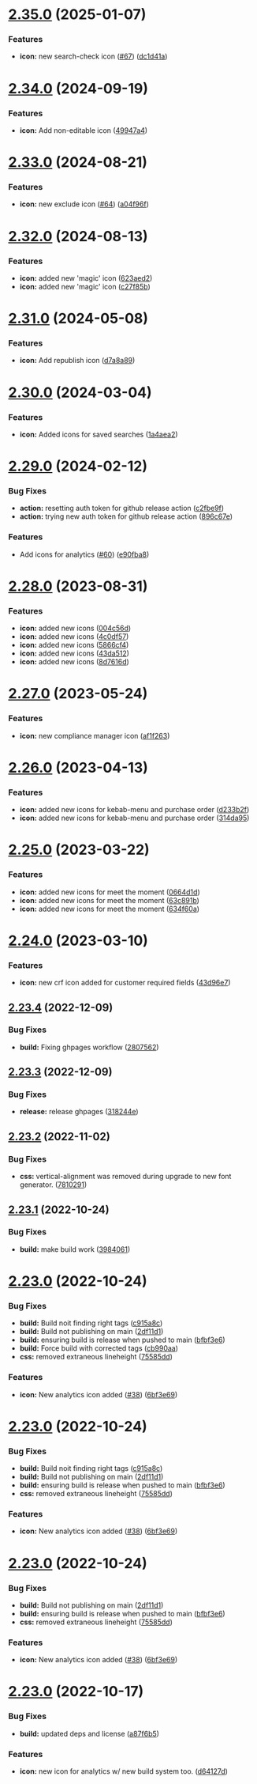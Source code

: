 # [2.35.0](https://github.com/bullhorn/bullhorn-icons/compare/v2.34.0...v2.35.0) (2025-01-07)


### Features

* **icon:** new search-check icon ([#67](https://github.com/bullhorn/bullhorn-icons/issues/67)) ([dc1d41a](https://github.com/bullhorn/bullhorn-icons/commit/dc1d41a0a7377791fcdea7f13e36d7ddcfa83b4b))

# [2.34.0](https://github.com/bullhorn/bullhorn-icons/compare/v2.33.0...v2.34.0) (2024-09-19)


### Features

* **icon:** Add non-editable icon ([49947a4](https://github.com/bullhorn/bullhorn-icons/commit/49947a45485957ebb39a7b1e2fd6fc263191f0f8))

# [2.33.0](https://github.com/bullhorn/bullhorn-icons/compare/v2.32.0...v2.33.0) (2024-08-21)


### Features

* **icon:** new exclude icon ([#64](https://github.com/bullhorn/bullhorn-icons/issues/64)) ([a04f96f](https://github.com/bullhorn/bullhorn-icons/commit/a04f96f5db185ce7648e97d5d458bbe363d9942b))

# [2.32.0](https://github.com/bullhorn/bullhorn-icons/compare/v2.31.0...v2.32.0) (2024-08-13)


### Features

* **icon:** added new 'magic' icon ([623aed2](https://github.com/bullhorn/bullhorn-icons/commit/623aed2e44288ad86375df4f3e6e11be3f10d027))
* **icon:** added new 'magic' icon ([c27f85b](https://github.com/bullhorn/bullhorn-icons/commit/c27f85b4e55707fe2a880cfcb8faa728300bbb48))

# [2.31.0](https://github.com/bullhorn/bullhorn-icons/compare/v2.30.0...v2.31.0) (2024-05-08)


### Features

* **icon:** Add republish icon ([d7a8a89](https://github.com/bullhorn/bullhorn-icons/commit/d7a8a89918bf8488c9b35f7c6fec9d6e05a9b97d))

# [2.30.0](https://github.com/bullhorn/bullhorn-icons/compare/v2.29.0...v2.30.0) (2024-03-04)


### Features

* **icon:** Added icons for saved searches ([1a4aea2](https://github.com/bullhorn/bullhorn-icons/commit/1a4aea25c39665ed40f61951da43d35d16f8fffb))

# [2.29.0](https://github.com/bullhorn/bullhorn-icons/compare/v2.28.0...v2.29.0) (2024-02-12)


### Bug Fixes

* **action:** resetting auth token for github release action ([c2fbe9f](https://github.com/bullhorn/bullhorn-icons/commit/c2fbe9f314a67b82219e9ce3ce65d7fa367660eb))
* **action:** trying new auth token for github release action ([896c67e](https://github.com/bullhorn/bullhorn-icons/commit/896c67eae5ef4dc461d09a26946aa60baeaf3d95))


### Features

* Add icons for analytics ([#60](https://github.com/bullhorn/bullhorn-icons/issues/60)) ([e90fba8](https://github.com/bullhorn/bullhorn-icons/commit/e90fba80f15a143e4a2ad417ce6eec60fc3accd6))

# [2.28.0](https://github.com/bullhorn/bullhorn-icons/compare/v2.27.0...v2.28.0) (2023-08-31)


### Features

* **icon:** added new icons ([004c56d](https://github.com/bullhorn/bullhorn-icons/commit/004c56d3340d42a8272b5afdc3761d46c1ae9ff4))
* **icon:** added new icons ([4c0df57](https://github.com/bullhorn/bullhorn-icons/commit/4c0df57fb620ec37e3e9b67a92ce48b9012aca3a))
* **icon:** added new icons ([5866cf4](https://github.com/bullhorn/bullhorn-icons/commit/5866cf4c28b4940a194f3f42ce7621dd65ab9259))
* **icon:** added new icons ([43da512](https://github.com/bullhorn/bullhorn-icons/commit/43da5129f54b6e6e56f71bb3a866ca52596eeff9))
* **icon:** added new icons ([8d7616d](https://github.com/bullhorn/bullhorn-icons/commit/8d7616d30053fdf713ce8de1d5a27be3ac81a859))

# [2.27.0](https://github.com/bullhorn/bullhorn-icons/compare/v2.26.0...v2.27.0) (2023-05-24)


### Features

* **icon:** new compliance manager icon ([af1f263](https://github.com/bullhorn/bullhorn-icons/commit/af1f26314e09c0b67e83ebd3666c3209e8374099))

# [2.26.0](https://github.com/bullhorn/bullhorn-icons/compare/v2.25.0...v2.26.0) (2023-04-13)


### Features

* **icon:** added new icons for kebab-menu and purchase order ([d233b2f](https://github.com/bullhorn/bullhorn-icons/commit/d233b2fd170d98e28c301fecb1317f446a0bdec9))
* **icon:** added new icons for kebab-menu and purchase order ([314da95](https://github.com/bullhorn/bullhorn-icons/commit/314da95c771def94d2e326db56b193b9060f8f87))

# [2.25.0](https://github.com/bullhorn/bullhorn-icons/compare/v2.24.0...v2.25.0) (2023-03-22)


### Features

* **icon:** added new icons for meet the moment ([0664d1d](https://github.com/bullhorn/bullhorn-icons/commit/0664d1d7aaacf63ea7a785eb44c0f2bb415c3355))
* **icon:** added new icons for meet the moment ([63c891b](https://github.com/bullhorn/bullhorn-icons/commit/63c891ba0c3d7cb7bf638c2e5ec1e1e9b51dc8a5))
* **icon:** added new icons for meet the moment ([634f60a](https://github.com/bullhorn/bullhorn-icons/commit/634f60af605b7cc0b494160605c00e07bb00297d))

# [2.24.0](https://github.com/bullhorn/bullhorn-icons/compare/v2.23.4...v2.24.0) (2023-03-10)


### Features

* **icon:** new crf icon added for customer required fields ([43d96e7](https://github.com/bullhorn/bullhorn-icons/commit/43d96e7d63e94bc6df097225a9c676f2cdd8da5a))

## [2.23.4](https://github.com/bullhorn/bullhorn-icons/compare/v2.23.3...v2.23.4) (2022-12-09)


### Bug Fixes

* **build:** Fixing ghpages workflow ([2807562](https://github.com/bullhorn/bullhorn-icons/commit/280756298ee0d96207f5476893ed9791365cc121))

## [2.23.3](https://github.com/bullhorn/bullhorn-icons/compare/v2.23.2...v2.23.3) (2022-12-09)


### Bug Fixes

* **release:** release ghpages ([318244e](https://github.com/bullhorn/bullhorn-icons/commit/318244e9dd0603fe1f452eb58e640e22b537b0bc))

## [2.23.2](https://github.com/bullhorn/bullhorn-icons/compare/v2.23.1...v2.23.2) (2022-11-02)


### Bug Fixes

* **css:** vertical-alignment was removed during upgrade to new font generator. ([7810291](https://github.com/bullhorn/bullhorn-icons/commit/78102915bc3c32d7fc91885ea72099bd40d11f09))

## [2.23.1](https://github.com/bullhorn/bullhorn-icons/compare/v2.23.0...v2.23.1) (2022-10-24)


### Bug Fixes

* **build:** make build work ([3984061](https://github.com/bullhorn/bullhorn-icons/commit/3984061817900b68b1842cca8912c034f52a60b3))

# [2.23.0](https://github.com/bullhorn/bullhorn-icons/compare/v2.22.0...v2.23.0) (2022-10-24)


### Bug Fixes

* **build:** Build noit finding right tags ([c915a8c](https://github.com/bullhorn/bullhorn-icons/commit/c915a8c5f396f96ffe04b5ee362c4494000aa34a))
* **build:** Build not publishing on main ([2df11d1](https://github.com/bullhorn/bullhorn-icons/commit/2df11d1c53d75a50c37ed56e188169890cc3567e))
* **build:** ensuring build is release when pushed to main ([bfbf3e6](https://github.com/bullhorn/bullhorn-icons/commit/bfbf3e64b0d512388c048967c72df800088a5613))
* **build:** Force build with corrected tags ([cb990aa](https://github.com/bullhorn/bullhorn-icons/commit/cb990aa4e5f08e858c5fa0a73c881144c949da41))
* **css:** removed extraneous lineheight ([75585dd](https://github.com/bullhorn/bullhorn-icons/commit/75585dd833357c7963a3bf16af9ef746b5b249b4))


### Features

* **icon:** New analytics icon added ([#38](https://github.com/bullhorn/bullhorn-icons/issues/38)) ([6bf3e69](https://github.com/bullhorn/bullhorn-icons/commit/6bf3e6914b87f2fbaa75388ddbfaea3af2fde336))

# [2.23.0](https://github.com/bullhorn/bullhorn-icons/compare/v2.22.0...v2.23.0) (2022-10-24)


### Bug Fixes

* **build:** Build noit finding right tags ([c915a8c](https://github.com/bullhorn/bullhorn-icons/commit/c915a8c5f396f96ffe04b5ee362c4494000aa34a))
* **build:** Build not publishing on main ([2df11d1](https://github.com/bullhorn/bullhorn-icons/commit/2df11d1c53d75a50c37ed56e188169890cc3567e))
* **build:** ensuring build is release when pushed to main ([bfbf3e6](https://github.com/bullhorn/bullhorn-icons/commit/bfbf3e64b0d512388c048967c72df800088a5613))
* **css:** removed extraneous lineheight ([75585dd](https://github.com/bullhorn/bullhorn-icons/commit/75585dd833357c7963a3bf16af9ef746b5b249b4))


### Features

* **icon:** New analytics icon added ([#38](https://github.com/bullhorn/bullhorn-icons/issues/38)) ([6bf3e69](https://github.com/bullhorn/bullhorn-icons/commit/6bf3e6914b87f2fbaa75388ddbfaea3af2fde336))

# [2.23.0](https://github.com/bullhorn/bullhorn-icons/compare/v2.22.0...v2.23.0) (2022-10-24)


### Bug Fixes

* **build:** Build not publishing on main ([2df11d1](https://github.com/bullhorn/bullhorn-icons/commit/2df11d1c53d75a50c37ed56e188169890cc3567e))
* **build:** ensuring build is release when pushed to main ([bfbf3e6](https://github.com/bullhorn/bullhorn-icons/commit/bfbf3e64b0d512388c048967c72df800088a5613))
* **css:** removed extraneous lineheight ([75585dd](https://github.com/bullhorn/bullhorn-icons/commit/75585dd833357c7963a3bf16af9ef746b5b249b4))


### Features

* **icon:** New analytics icon added ([#38](https://github.com/bullhorn/bullhorn-icons/issues/38)) ([6bf3e69](https://github.com/bullhorn/bullhorn-icons/commit/6bf3e6914b87f2fbaa75388ddbfaea3af2fde336))

# [2.23.0](https://github.com/bullhorn/bullhorn-icons/compare/v2.22.0...v2.23.0) (2022-10-17)


### Bug Fixes

* **build:** updated deps and license ([a87f6b5](https://github.com/bullhorn/bullhorn-icons/commit/a87f6b571def3233627fa64edf57eaf0754639cd))


### Features

* **icon:** new icon for analytics w/ new build system too. ([d64127d](https://github.com/bullhorn/bullhorn-icons/commit/d64127dadb54f8d1aed8047ee61b7989b78e9987))
